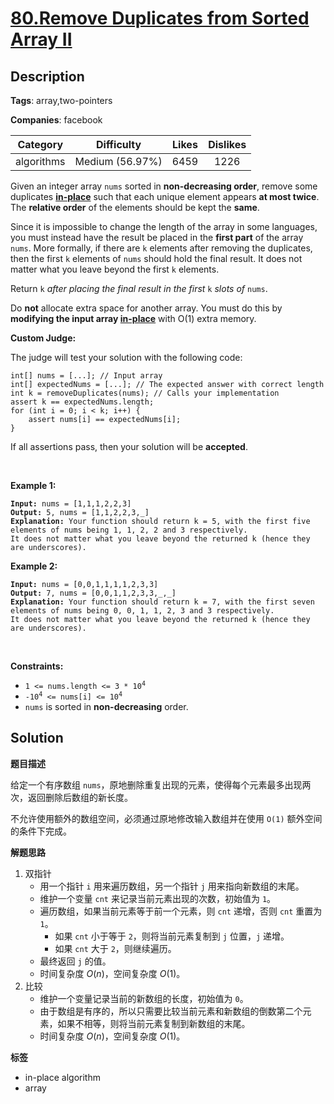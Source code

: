# [80.Remove Duplicates from Sorted Array II](https://leetcode.com/problems/remove-duplicates-from-sorted-array-ii/description/)

## Description

**Tags**: array,two-pointers

**Companies**: facebook

|  Category  |   Difficulty    | Likes | Dislikes |
| :--------: | :-------------: | :---: | :------: |
| algorithms | Medium (56.97%) | 6459  |   1226   |

<p>Given an integer array <code>nums</code> sorted in <strong>non-decreasing order</strong>, remove some duplicates <a href="https://en.wikipedia.org/wiki/In-place_algorithm" target="_blank"><strong>in-place</strong></a> such that each unique element appears <strong>at most twice</strong>. The <strong>relative order</strong> of the elements should be kept the <strong>same</strong>.</p>
<p>Since it is impossible to change the length of the array in some languages, you must instead have the result be placed in the <strong>first part</strong> of the array <code>nums</code>. More formally, if there are <code>k</code> elements after removing the duplicates, then the first <code>k</code> elements of <code>nums</code>&nbsp;should hold the final result. It does not matter what you leave beyond the first&nbsp;<code>k</code>&nbsp;elements.</p>
<p>Return <code>k</code><em> after placing the final result in the first </em><code>k</code><em> slots of </em><code>nums</code>.</p>
<p>Do <strong>not</strong> allocate extra space for another array. You must do this by <strong>modifying the input array <a href="https://en.wikipedia.org/wiki/In-place_algorithm" target="_blank">in-place</a></strong> with O(1) extra memory.</p>
<p><strong>Custom Judge:</strong></p>
<p>The judge will test your solution with the following code:</p>
<pre><code>int[] nums = [...]; // Input array
int[] expectedNums = [...]; // The expected answer with correct length
int k = removeDuplicates(nums); // Calls your implementation
assert k == expectedNums.length;
for (int i = 0; i &lt; k; i++) {
    assert nums[i] == expectedNums[i];
}</code></pre>
<p>If all assertions pass, then your solution will be <strong>accepted</strong>.</p>
<p>&nbsp;</p>
<p><strong class="example">Example 1:</strong></p>
<pre><code><strong>Input:</strong> nums = [1,1,1,2,2,3]
<strong>Output:</strong> 5, nums = [1,1,2,2,3,_]
<strong>Explanation:</strong> Your function should return k = 5, with the first five elements of nums being 1, 1, 2, 2 and 3 respectively.
It does not matter what you leave beyond the returned k (hence they are underscores).</code></pre>
<p><strong class="example">Example 2:</strong></p>
<pre><code><strong>Input:</strong> nums = [0,0,1,1,1,1,2,3,3]
<strong>Output:</strong> 7, nums = [0,0,1,1,2,3,3,_,_]
<strong>Explanation:</strong> Your function should return k = 7, with the first seven elements of nums being 0, 0, 1, 1, 2, 3 and 3 respectively.
It does not matter what you leave beyond the returned k (hence they are underscores).</code></pre>
<p>&nbsp;</p>
<p><strong>Constraints:</strong></p>
<ul>
  <li><code>1 &lt;= nums.length &lt;= 3 * 10<sup>4</sup></code></li>
  <li><code>-10<sup>4</sup> &lt;= nums[i] &lt;= 10<sup>4</sup></code></li>
  <li><code>nums</code> is sorted in <strong>non-decreasing</strong> order.</li>
</ul>

## Solution

**题目描述**

给定一个有序数组 `nums`，原地删除重复出现的元素，使得每个元素最多出现两次，返回删除后数组的新长度。

不允许使用额外的数组空间，必须通过原地修改输入数组并在使用 `O(1)` 额外空间的条件下完成。

**解题思路**

1. 双指针
   - 用一个指针 `i` 用来遍历数组，另一个指针 `j` 用来指向新数组的末尾。
   - 维护一个变量 `cnt` 来记录当前元素出现的次数，初始值为 `1`。
   - 遍历数组，如果当前元素等于前一个元素，则 `cnt` 递增，否则 `cnt` 重置为 `1`。
     - 如果 `cnt` 小于等于 `2`，则将当前元素复制到 `j` 位置，`j` 递增。
     - 如果 `cnt` 大于 `2`，则继续遍历。
   - 最终返回 `j` 的值。
   - 时间复杂度 $O(n)$，空间复杂度 $O(1)$。
2. 比较
   - 维护一个变量记录当前的新数组的长度，初始值为 `0`。
   - 由于数组是有序的，所以只需要比较当前元素和新数组的倒数第二个元素，如果不相等，则将当前元素复制到新数组的末尾。
   - 时间复杂度 $O(n)$，空间复杂度 $O(1)$。

**标签**

- in-place algorithm
- array
